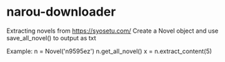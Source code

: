 # narou-downloader

Extracting novels from https://syosetu.com/
Create a Novel object and use save_all_novel() to output as txt

Example:
n = Novel('n9595ez')
n.get_all_novel()
x = n.extract_content(5)
